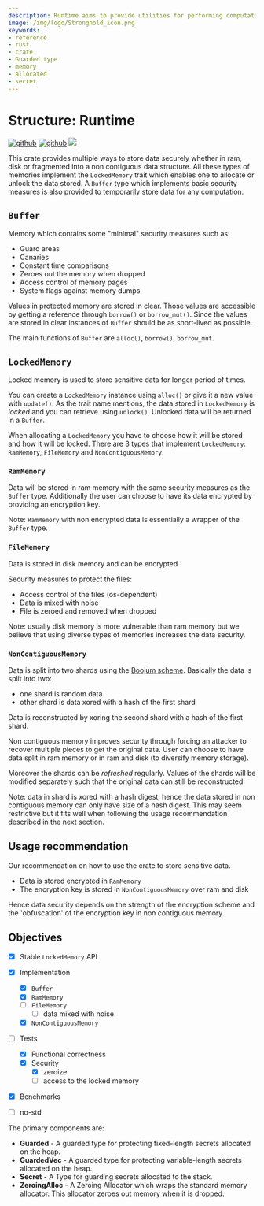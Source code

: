 ```yaml
---
description: Runtime aims to provide utilities for performing computations as securely as possible with respect to the underlying operating system. The crate provides three primary Types for guarding data; GuardedVec, Guarded, and Secret.
image: /img/logo/Stronghold_icon.png
keywords:
- reference
- rust
- crate
- Guarded type
- memory
- allocated
- secret
---
```


# Structure: Runtime

[![github](https://img.shields.io/badge/github-source-blue.svg)](https://github.com/iotaledger/stronghold.rs/tree/dev/engine/runtime)  [![github](https://img.shields.io/badge/rust-docs-green.svg)](https://docs.rs/stronghold-runtime) [![](https://img.shields.io/crates/v/stronghold-runtime.svg)](https://crates.io/crates/stronghold-runtime)



This crate provides multiple ways to store data securely whether in ram, disk or fragmented into a non contiguous data structure.
All these types of memories implement the `LockedMemory` trait which enables one to allocate or unlock the data stored.
A `Buffer` type which implements basic security measures is also provided to temporarily store data for any computation.

## `Buffer`
Memory which contains some "minimal" security measures such as:
- Guard areas
- Canaries
- Constant time comparisons
- Zeroes out the memory when dropped
- Access control of memory pages
- System flags against memory dumps

Values in protected memory are stored in clear. Those values are accessible by getting a reference through `borrow()` or `borrow_mut()`.
Since the values are stored in clear instances of `Buffer` should be as short-lived as possible.

The main functions of `Buffer` are `alloc()`, `borrow()`, `borrow_mut`.

## `LockedMemory`
Locked memory is used to store sensitive data for longer period of times.

You can create a `LockedMemory` instance using `alloc()` or give it a new value with `update()`.
As the trait name mentions, the data stored in `LockedMemory` is _locked_ and you can retrieve using `unlock()`. Unlocked data will be returned in a `Buffer`.

When allocating a `LockedMemory` you have to choose how it will be stored and how it will be locked.
There are 3 types that implement `LockedMemory`: `RamMemory`, `FileMemory` and `NonContiguousMemory`.

### `RamMemory`
Data will be stored in ram memory with the same security measures as the `Buffer` type.
Additionally the user can choose to have its data encrypted by providing an encryption key.

Note: `RamMemory` with non encrypted data is essentially a wrapper of the `Buffer` type.

### `FileMemory`
Data is stored in disk memory and can be encrypted.

Security measures to protect the files:
- Access control of the files (os-dependent)
- Data is mixed with noise
- File is zeroed and removed when dropped

Note: usually disk memory is more vulnerable than ram memory but we believe that using diverse types of memories increases the data security.

### `NonContiguousMemory`
Data is split into two shards using the [Boojum scheme](https://spacetime.dev/encrypting-secrets-in-memory).
Basically the data is split into two:
- one shard is random data
- other shard is data xored with a hash of the first shard

Data is reconstructed by xoring the second shard with a hash of the first shard.

Non contiguous memory improves security through forcing an attacker to recover multiple pieces to get the original data.
User can choose to have data split in ram memory or in ram and disk (to diversify memory storage).

Moreover the shards can be _refreshed_ regularly.
Values of the shards will be modified separately such that the original data can still be reconstructed.

Note: data in shard is xored with a hash digest, hence the data stored in non contiguous memory can only have size of a hash digest. This may seem restrictive but it fits well when following the usage recommendation described in the next section.

## Usage recommendation
Our recommendation on how to use the crate to store sensitive data.
- Data is stored encrypted in `RamMemory`
- The encryption key is stored in `NonContiguousMemory` over ram and disk

Hence data security depends on the strength of the encryption scheme and the 'obfuscation' of the encryption key in non contiguous memory.


## Objectives
- [x] Stable `LockedMemory` API
- [x] Implementation
    - [x] `Buffer`
    - [x] `RamMemory`
    - [ ] `FileMemory`
        - [ ] data mixed with noise
    - [x] `NonContiguousMemory`
- [ ] Tests
    - [x] Functional correctness
    - [x] Security
        - [x] zeroize
        - [ ] access to the locked memory
- [x] Benchmarks
- [ ] no-std


The primary components are:

- **Guarded** - A guarded type for protecting fixed-length secrets allocated on the heap.
- **GuardedVec** - A guarded type for protecting variable-length secrets allocated on the heap.
- **Secret** - A Type for guarding secrets allocated to the stack.
- **ZeroingAlloc** - A Zeroing Allocator which wraps the standard memory allocator. This allocator zeroes out memory when it is dropped.
